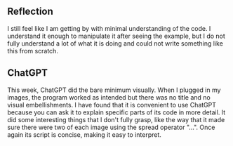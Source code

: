 ## Reflection
I still feel like I am getting by with minimal understanding of the code. I understand it enough to manipulate it after seeing the example, but I do not fully understand a lot of what it is doing and could not write something like this from scratch. 

## ChatGPT
This week, ChatGPT did the bare minimum visually. When I plugged in my images, the program worked as intended but there was no title and no visual embellishments. I have found that it is convenient to use ChatGPT because you can ask it to explain specific parts of its code in more detail. It did some interesting things that I don't fully grasp, like the way that it made sure there were two of each image using the spread operator "...". Once again its script is concise, making it easy to interpret.